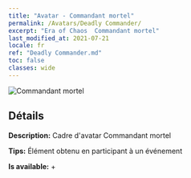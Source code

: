 ```yaml
---
title: "Avatar - Commandant mortel"
permalink: /Avatars/Deadly Commander/
excerpt: "Era of Chaos  Commandant mortel"
last_modified_at: 2021-07-21
locale: fr
ref: "Deadly Commander.md"
toc: false
classes: wide
---
```

 ![Commandant mortel](/images/a/avatarFrame_21.png)

## Détails

 **Description:** Cadre d'avatar Commandant mortel 

 **Tips:** Élément obtenu en participant à un événement 

 **Is available:**  + 

